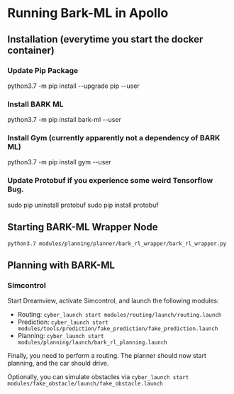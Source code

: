 # Running Bark-ML in Apollo

## Installation (everytime you start the docker container)
### Update Pip Package
python3.7 -m pip install --upgrade pip --user
### Install BARK ML
python3.7 -m pip install bark-ml --user
### Install Gym (currently apparently not a dependency of BARK ML)
python3.7 -m pip install gym --user
### Update Protobuf if you experience some weird Tensorflow Bug.
sudo pip uninstall protobuf
sudo pip install protobuf


## Starting BARK-ML Wrapper Node
`python3.7 modules/planning/planner/bark_rl_wrapper/bark_rl_wrapper.py`

## Planning with BARK-ML

### Simcontrol

Start Dreamview, activate Simcontrol, and launch the following modules:

- Routing: `cyber_launch start modules/routing/launch/routing.launch`
- Prediction: `cyber_launch start modules/tools/prediction/fake_prediction/fake_prediction.launch`
- Planning: `cyber_launch start modules/planning/launch/bark_rl_planning.launch`

Finally, you need to perform a routing. The planner should now start planning, and the car should drive.

Optionally, you can simulate obstacles via `cyber_launch start modules/fake_obstacle/launch/fake_obstacle.launch`